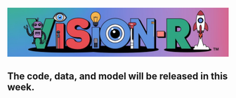 ![](./figs/Vision_R1_logo_13.jpg)

<!-- <div align="center">

# 

</div> -->

## The code, data, and model will be released in this week. 